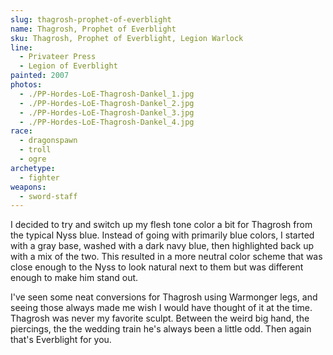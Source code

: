 ```yaml
---
slug: thagrosh-prophet-of-everblight
name: Thagrosh, Prophet of Everblight
sku: Thagrosh, Prophet of Everblight, Legion Warlock
line:
  - Privateer Press
  - Legion of Everblight
painted: 2007
photos:
  - ./PP-Hordes-LoE-Thagrosh-Dankel_1.jpg
  - ./PP-Hordes-LoE-Thagrosh-Dankel_2.jpg
  - ./PP-Hordes-LoE-Thagrosh-Dankel_3.jpg
  - ./PP-Hordes-LoE-Thagrosh-Dankel_4.jpg
race:
  - dragonspawn
  - troll
  - ogre
archetype:
  - fighter
weapons:
  - sword-staff
---
```


I decided to try and switch up my flesh tone color a bit for Thagrosh from the typical Nyss blue. Instead of going with primarily blue colors, I started with a gray base, washed with a dark navy blue, then highlighted back up with a mix of the two. This resulted in a more neutral color scheme that was close enough to the Nyss to look natural next to them but was different enough to make him stand out.

I've seen some neat conversions for Thagrosh using Warmonger legs, and seeing those always made me wish I would have thought of it at the time. Thagrosh was never my favorite sculpt. Between the weird big hand, the piercings, the the wedding train he's always been a little odd. Then again that's Everblight for you.
